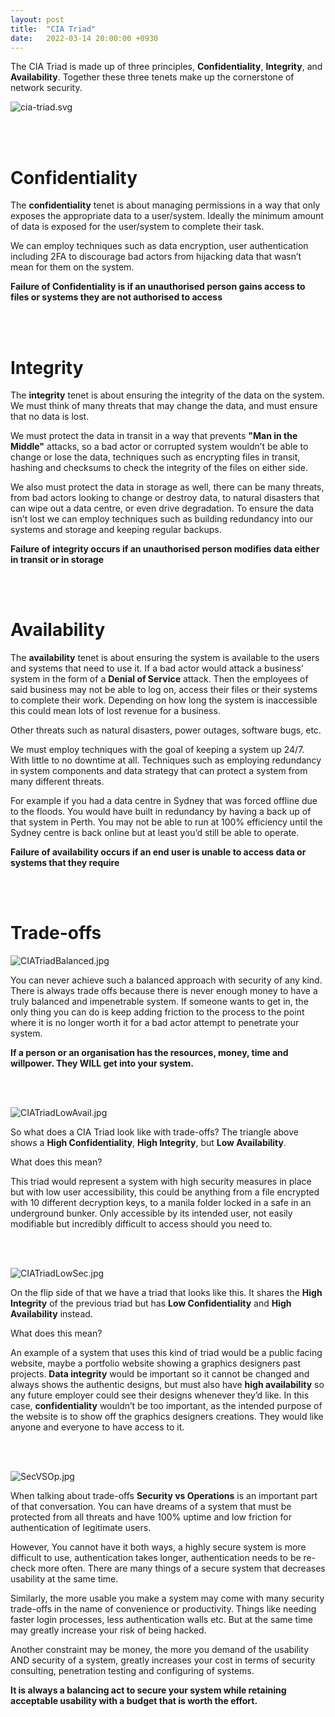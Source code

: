 ```yaml
---
layout: post
title:  "CIA Triad"
date:   2022-03-14 20:00:00 +0930
---
```

The CIA Triad is made up of three principles, **Confidentiality**, **Integrity**, and **Availability**.
Together these three tenets make up the cornerstone of network security.

![cia-triad.svg](/assets/blog/network/security/cia-triad/cia-triad.svg)


<br/><br/>
# Confidentiality

The **confidentiality** tenet is about managing permissions in a way that only exposes the appropriate data to a user/system. Ideally the minimum amount of data is exposed for the user/system to complete their task.

We can employ techniques such as data encryption, user authentication including 2FA to discourage bad actors from hijacking data that wasn’t mean for them on the system.

**Failure of Confidentiality is if an unauthorised person gains access to files or systems they are not authorised to access**

<br/><br/>
# Integrity

The **integrity** tenet is about ensuring the integrity of the data on the system. We must think of many threats that may change the data, and must ensure that no data is lost.

We must protect the data in transit in a way that prevents **"Man in the Middle"** attacks, so a bad actor or corrupted system wouldn’t be able to change or lose the data, techniques such as encrypting files in transit, hashing and checksums to check the integrity of the files on either side.

We also must protect the data in storage as well, there can be many threats, from bad actors looking to change or destroy data, to natural disasters that can wipe out a data centre, or even drive degradation.
To ensure the data isn’t lost we can employ techniques such as building redundancy into our systems and storage and keeping regular backups.

**Failure of integrity occurs if an unauthorised person modifies data either in transit or in storage**

<br/><br/>
# Availability

The **availability** tenet is about ensuring the system is available to the users and systems that need to use it. If a bad actor would attack a business’ system in the form of a **Denial of Service** attack. Then the employees of said business may not be able to log on, access their files or their systems to complete their work. Depending on how long the system is inaccessible this could mean lots of lost revenue for a business.

Other threats such as natural disasters, power outages, software bugs,  etc.

We must employ techniques with the goal of keeping a system up 24/7. With little to no downtime at all. Techniques such as employing redundancy in system components and data strategy that can protect a system from many different threats.

For example if you had a data centre in Sydney that was forced offline due to the floods. You would have built in redundancy by having a back up of that system in Perth. You may not be able to run at 100% efficiency until the Sydney centre is back online but at least you’d still be able to operate.

**Failure of availability occurs if an end user is unable to access data or systems that they require**

<br/><br/>

# Trade-offs
![CIATriadBalanced.jpg](/assets/blog/network/security/cia-triad/cia-triad-balanced.jpg)

You can never achieve such a balanced approach with security of any kind. There is always trade offs because there is never enough money to have a truly balanced and impenetrable system. If someone wants to get in, the only thing you can do is keep adding friction to the process to the point where it is no longer worth it for a bad actor attempt to penetrate your system.

**If a person or an organisation has the resources, money, time and willpower. They WILL get into your system.**

<br/><br/>

![CIATriadLowAvail.jpg](/assets/blog/network/security/cia-triad/cia-triad-lowavail.jpg)

So what does a CIA Triad look like with trade-offs? The triangle above shows a
**High Confidentiality**, **High Integrity**, but **Low Availability**.

What does this mean?

This triad would represent a system with high security measures in place but with low user accessibility, this could be anything from a file encrypted with 10 different decryption keys, to a manila folder locked in a safe in an underground bunker. Only accessible by its intended user, not easily modifiable but incredibly difficult to access should you need to.

<br/><br/>

![CIATriadLowSec.jpg](/assets/blog/network/security/cia-triad/cia-triad-lowsec.jpg)

On the flip side of that we have a triad that looks like this. It shares the
**High Integrity** of the previous triad but has **Low Confidentiality** and **High Availability** instead.

What does this mean?

An example of a system that uses this kind of triad would be a public facing website, maybe a portfolio website showing a graphics designers past projects. **Data integrity** would be important so it cannot be changed and always shows the authentic designs, but must also have **high availability** so any future employer could see their designs whenever they’d like. In this case, **confidentiality** wouldn’t be too important, as the intended purpose of the website is to show off the graphics designers creations. They would like anyone and everyone to have access to it.

<br/><br/>

![SecVSOp.jpg](/assets/blog/network/security/cia-triad/cia-triad-sec-vs-op.jpg)

When talking about trade-offs **Security vs Operations** is an important part of that conversation. You can have dreams of a system that must be protected from all threats and have 100% uptime and low friction for authentication of legitimate users.

However, You cannot have it both ways, a highly secure system is more difficult to use, authentication takes longer, authentication needs to be re-check more often. There are many things of a secure system that decreases usability at the same time.

Similarly, the more usable you make a system may come with many security trade-offs in the name of convenience or productivity. Things like needing faster login processes, less authentication walls etc. But at the same time may greatly increase your risk of being hacked.

Another constraint may be money, the more you demand of the usability AND security of a system, greatly increases your cost in terms of security consulting, penetration testing and configuring of systems. 

**It is always a balancing act to secure your system while retaining acceptable usability with a budget that is worth the effort.**
